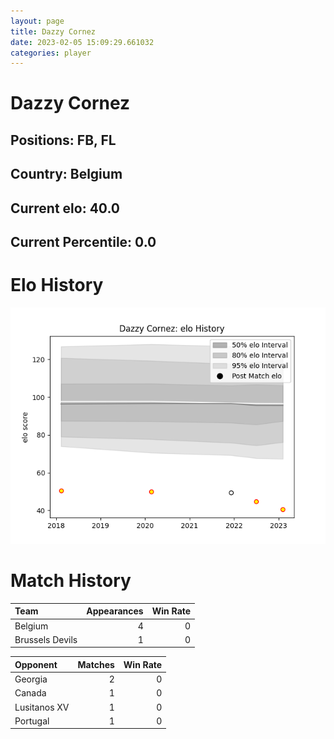```yaml
---  
layout: page  
title: Dazzy Cornez  
date: 2023-02-05 15:09:29.661032  
categories: player  
---
```

# Dazzy Cornez

## Positions: FB, FL

## Country: Belgium

## Current elo: 40.0

## Current Percentile: 0.0

# Elo History


![elo history](history_DazzyCornez.png)
# Match History


| Team            |   Appearances |   Win Rate |
|:----------------|--------------:|-----------:|
| Belgium         |             4 |          0 |
| Brussels Devils |             1 |          0 |

| Opponent     |   Matches |   Win Rate |
|:-------------|----------:|-----------:|
| Georgia      |         2 |          0 |
| Canada       |         1 |          0 |
| Lusitanos XV |         1 |          0 |
| Portugal     |         1 |          0 |